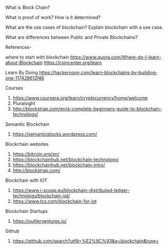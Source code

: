 What is Block Chain?

What is proof of work? How is it determined?

What are the use cases of blockchain? Explain blockchain with a use case.

What are differences between Public and Private Blockchains?



References-

where to start with blockchain
https://www.quora.com/Where-do-I-learn-about-Blockchain
https://coincenter.org/learn


Learn By Doing
https://hackernoon.com/learn-blockchains-by-building-one-117428612f46


Courses
1. https://www.coursera.org/learn/cryptocurrency/home/welcome
2. Pluralsight
3. http://blockstrap.com/en/a-complete-beginners-guide-to-blockchain-technology/



Semantic Blockchain
1. https://semanticblocks.wordpress.com/



Blockchain websites
1. https://bitcoin.org/en/
2. https://blockchainhub.net/blockchain-technology/
3. https://blockchainhub.net/blockchain-intro/
4. http://blockstrap.com/


Blockchain with IOT
1. https://www.i-scoop.eu/blockchain-distributed-ledger-technology/blockchain-iot/
2. https://www.tcs.com/blockchain-for-iot


Blockchain Startups
1. https://outlierventures.io/


Github
1. https://github.com/search?utf8=%E2%9C%93&q=blockchain&type=
